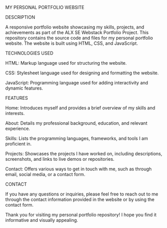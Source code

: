 MY PERSONAL PORTFOLIO WEBSITE



DESCRIPTION

A responsive portfolio website showcasing my skills, projects, and achievements as part of the ALX SE Webstack Portfolio Project.
This repository contains the source code and files for my personal portfolio website. The website is built using HTML, CSS, and JavaScript.



TECHNOLOGIES USED

HTML: Markup language used for structuring the website.

CSS: Stylesheet language used for designing and formatting the website.

JavaScript: Programming language used for adding interactivity and dynamic features.



FEATURES

Home: Introduces myself and provides a brief overview of my skills and interests.

About: Details my professional background, education, and relevant experience.

Skills: Lists the programming languages, frameworks, and tools I am proficient in.

Projects: Showcases the projects I have worked on, including descriptions, screenshots, and links to live demos or repositories.

Contact: Offers various ways to get in touch with me, such as through email, social media, or a contact form.



CONTACT

If you have any questions or inquiries, please feel free to reach out to me through the contact information provided in the website or by using the contact form.

Thank you for visiting my personal portfolio repository! I hope you find it informative and visually appealing.